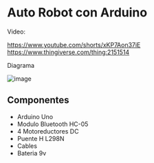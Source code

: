 # Auto Robot con Arduino

Video:

https://www.youtube.com/shorts/xKP7Aon37iE
https://www.thingiverse.com/thing:2151514

Diagrama

![image](https://user-images.githubusercontent.com/85527788/202744881-4d011201-2ed8-4c31-b86e-d0d7477933a0.png)

## Componentes

- Arduino Uno
- Modulo Bluetooth HC-05
- 4 Motoreductores DC
- Puente H L298N
- Cables
- Bateria 9v

